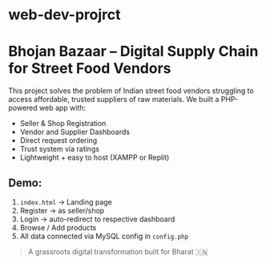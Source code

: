 # web-dev-projrct
# Bhojan Bazaar – Digital Supply Chain for Street Food Vendors

This project solves the problem of Indian street food vendors struggling to access affordable, trusted suppliers of raw materials. We built a PHP-powered web app with:

- Seller & Shop Registration
- Vendor and Supplier Dashboards
- Direct request ordering
- Trust system via ratings
- Lightweight + easy to host (XAMPP or Replit)

## Demo:
1. `index.html` → Landing page
2. Register → as seller/shop
3. Login → auto-redirect to respective dashboard
4. Browse / Add products
5. All data connected via MySQL config in `config.php`

> A grassroots digital transformation built for Bharat 🇮🇳


